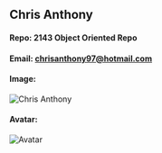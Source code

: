 ## Chris Anthony
#### Repo: 2143 Object Oriented Repo
#### Email: chrisanthony97@hotmail.com  
#### Image:
![Chris Anthony](https://scontent-dfw5-1.xx.fbcdn.net/v/t1.0-9/25659668_2027385547290007_4400713597363971269_n.jpg?_nc_cat=110&_nc_oc=AQns7ytZzFG1Wn7EdI65JLYdfQOsHqjkqtB4GmTdhyB22FuAf138M4YDWAkPb8RhBCk&_nc_ht=scontent-dfw5-1.xx&oh=a95aba4605119179471bc20c35990ba0&oe=5ECFDB3F)
#### Avatar:
![Avatar](https://www.dhresource.com/0x0/f2/albu/g9/M01/29/1B/rBVaWFyR7yyAZDP8AALDGmj61FY782.jpg)

